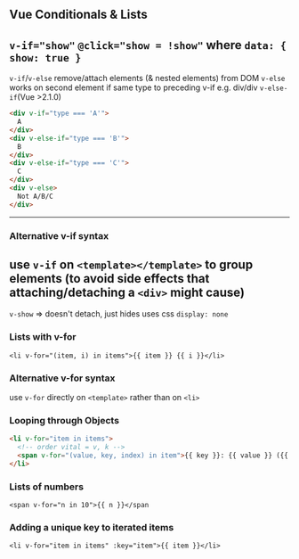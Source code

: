 ## Vue Conditionals & Lists
`v-if="show"`
`@click="show = !show"`
where `data: { show: true }`
--
`v-if`/`v-else` remove/attach elements (& nested elements) from DOM
`v-else` works on second element if same type to preceding v-if e.g. div/div
`v-else-if`(Vue >2.1.0)
```html
<div v-if="type === 'A'">
  A
</div>
<div v-else-if="type === 'B'">
  B
</div>
<div v-else-if="type === 'C'">
  C
</div>
<div v-else>
  Not A/B/C
</div>
```
---
### Alternative v-if syntax
use `v-if` on `<template></template>` to group elements (to avoid side effects that attaching/detaching a `<div>` might cause)
---
`v-show` => doesn't detach, just hides uses css `display: none`

### Lists with v-for
`<li v-for="(item, i) in items">{{ item }} {{ i }}</li>`
### Alternative v-for syntax
use `v-for` directly on `<template>` rather than on `<li>`

### Looping through Objects
```html
<li v-for="item in items">
  <!-- order vital = v, k -->
  <span v-for="(value, key, index) in item">{{ key }}: {{ value }} ({{ index }})</span>
</li>
```
### Lists of numbers
`<span v-for="n in 10">{{ n }}</span`

### Adding a unique key to iterated items
`<li v-for="item in items" :key="item">{{ item }}</li>`
